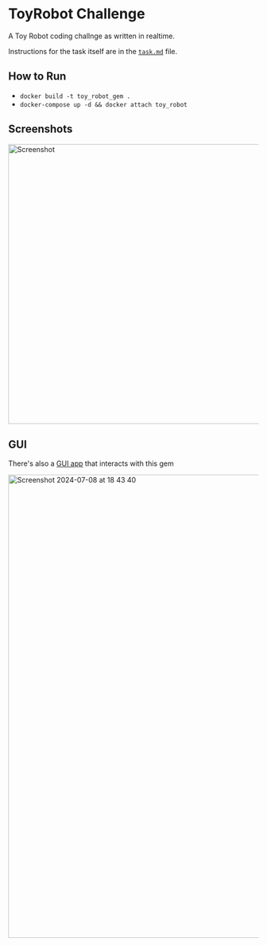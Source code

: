 # ToyRobot Challenge

A Toy Robot coding challnge as written in realtime.

Instructions for the task itself are in the [`task.md`](task.md) file.

## How to Run

- `docker build -t toy_robot_gem .`
- `docker-compose up -d && docker attach toy_robot`

## Screenshots

<img width="562" alt="Screenshot" src="https://github.com/keithrowell/toy_robot_challenge/assets/792745/c4310ba3-c9ab-40d7-b0cf-358074285b38">

## GUI

There's also a [GUI app](https://github.com/keithrowell/toy_robot_challenge_gui) that interacts with this gem

<img width="931" alt="Screenshot 2024-07-08 at 18 43 40" src="https://github.com/keithrowell/toy_robot_challenge/assets/792745/9a61e048-e627-4b8c-bb7f-e01a7ef33b54">
